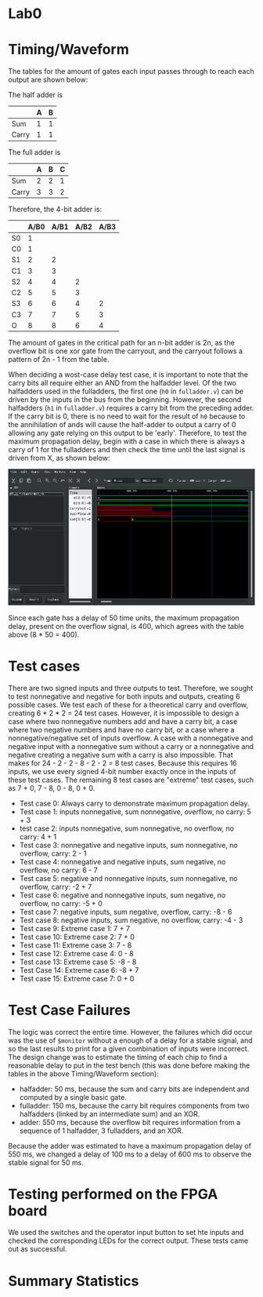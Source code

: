 # Lab0

# Timing/Waveform
The tables for the amount of gates each input passes through to reach each output are shown below:

The half adder is

|       | A | B |
|-------|---|---|
| Sum   | 1 | 1 |
| Carry | 1 | 1 |

The full adder is

|       | A | B | C |
|-------|---|---|---|
| Sum   | 2 | 2 | 1 |
| Carry | 3 | 3 | 2 |

Therefore, the 4-bit adder is:

|    | A/B0 | A/B1 | A/B2 | A/B3 |
|----|------|------|------|------|
| S0 | 1    |      |      |      |
| C0 | 1    |      |      |      |
| S1 | 2    | 2    |      |      |
| C1 | 3    | 3    |      |      |
| S2 | 4    | 4    | 2    |      |
| C2 | 5    | 5    | 3    |      |
| S3 | 6    | 6    | 4    | 2    |
| C3 | 7    | 7    | 5    | 3    |
| O  | 8    | 8    | 6    | 4    |

The amount of gates in the critical path for an n-bit adder is 2n, as the overflow bit is one xor gate from the carryout, and the carryout follows a pattern of 2n - 1 from the table.

When deciding a wost-case delay test case, it is important to note that the carry bits all require either an AND from the halfadder level.
Of the two halfadders used in the fulladders, the first one (`h0` in `fulladder.v`) can be driven by the inputs in the bus from the beginning.
However, the second halfadders (`h1` in `fulladder.v`) requires a carry bit from the preceding adder.
If the carry bit is 0, there is no need to wait for the result of `h0` because to the annihilation of ands will cause the half-adder to output a carry of 0 allowing any gate relying on this output to be 'early'.
Therefore, to test the maximum propagation delay, begin with a case in which there is always a carry of 1 for the fulladders and then check the time until the last signal is driven from X, as shown below:

![](res/wave.png)

Since each gate has a delay of 50 time units, the maximum propagation delay, present on the overflow signal, is 400, which agrees with the table above (8 * 50 = 400).

# Test cases
There are two signed inputs and three outputs to test.
Therefore, we sought to test nonnegative and negative for both inputs and outputs, creating 6 possible cases.
We test each of these for a theoretical carry and overflow, creating 6 * 2 * 2 = 24 test cases.
However, it is impossible to design a case where two nonnegative numbers add and have a carry bit, a case where two negative numbers and have no carry bit, or a case where a nonnegative/negative set of inputs overflow.
A case with a nonnegative and negative input with a nonnegative sum without a carry or a nonnegative and negative creating a negative sum with a carry is also impossible.
That makes for 24 - 2 - 2 - 8 - 2 - 2 = 8 test cases.
Because this requires 16 inputs, we use every signed 4-bit number exactly once in the inputs of these test cases.
The remaining 8 test cases are "extreme" test cases, such as 7 + 0, 7 - 8, 0 - 8, 0 + 0.

- Test case 0: Always carry to demonstrate maximum propagation delay.
- Test case 1: inputs nonnegative, sum nonnegative, overflow, no carry: 5 + 3
- test case 2: inputs nonnegative, sum nonnegative, no overflow, no carry: 4 + 1
- Test case 3: nonnegative and negative inputs, sum nonnegative, no overflow, carry: 2 - 1
- Test case 4: nonnegative and negative inputs, sum negative, no overflow, no carry: 6 - 7
- Test case 5: negative and nonnegative inputs, sum nonnegative, no overflow, carry: -2 + 7
- Test case 6: negative and nonnegative inputs, sum negative, no overflow, no carry: -5 + 0
- Test case 7: negative inputs, sum negative, overflow, carry: -8 - 6
- Test case 8: negative inputs, sum negative, no overflow, carry: -4 - 3
- Test case 9: Extreme case 1: 7 + 7
- Test case 10: Extreme case 2: 7 + 0
- Test case 11: Extreme case 3: 7 - 8
- Test case 12: Extreme case 4: 0 - 8
- Test case 13: Extreme case 5: -8 - 8
- Test Case 14: Extreme case 6: -8 + 7
- Test case 15: Extreme case 7: 0 + 0

# Test Case Failures
The logic was correct the entire time.
However, the failures which did occur was the use of `$monitor` without a enough of a delay for a stable signal, and so the last results to print for a given combination of inputs were incorrect.
The design change was to estimate the timing of each chip to find a reasonable delay to put in the test bench (this was done before making the tables in the above Timing/Waveform section):

- halfadder: 50 ms, because the sum and carry bits are independent and computed by a single basic gate.
- fulladder: 150 ms, because the carry bit requires components from two halfadders (linked by an intermediate sum) and an XOR.
- adder: 550 ms, because the overflow bit requires information from a sequence of 1 halfadder, 3 fulladders, and an XOR.

Because the adder was estimated to have a maximum propagation delay of 550 ms, we changed a delay of 100 ms to a delay of 600 ms to observe the stable signal for 50 ms.

# Testing performed on the FPGA board
We used the switches and the operator input button to set hte inputs and checked the corresponding LEDs for the correct output.
These tests came out as successful.

# Summary Statistics
